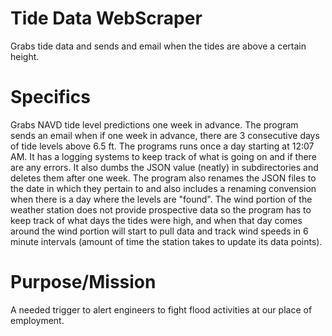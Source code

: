 # Tide Data WebScraper
Grabs tide data and sends and email when the tides are above a certain height.

# Specifics
Grabs NAVD tide level predictions one week in advance. The program sends an email when if one week in advance, there are 3 consecutive days of tide levels above 6.5 ft. The programs runs once a day starting at 12:07 AM. It has a logging systems to keep track of what is going on and if there are any errors. It also dumbs the JSON value (neatly) in subdirectories and deletes them after one week. The program also renames the JSON files to the date in which they pertain to and also includes a renaming convension when there is a day where the levels are "found". The wind portion of the weather station does not provide prospective data so the program has to keep track of what days the tides were high, and when that day comes around the wind portion will start to pull data and track wind speeds in 6 minute intervals (amount of time the station takes to update its data points). 

# Purpose/Mission
A needed trigger to alert engineers to fight flood activities at our place of employment. 



